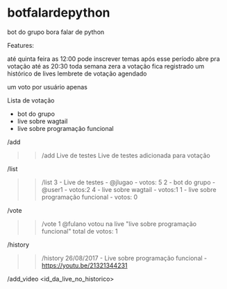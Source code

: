 # botfalardepython
bot do grupo bora falar de python

Features:

até quinta feira as 12:00 pode inscrever temas após esse período
abre pra votação até as 20:30
toda semana zera a votação
fica registrado um histórico de lives
lembrete de votação agendado

um voto por usuário apenas

Lista de votação
- bot do grupo
- live sobre wagtail
- live sobre programação funcional

/add <nome-da-live>
>> /add Live de testes
Live de testes adicionada para votação

/list
>> /list
3 - Live de testes - @jlugao - votos: 5
2 - bot do grupo - @user1 - votos:2
4 - live sobre wagtail - votos:1
1 - live sobre programação funcional - votos: 0


/vote <id-da-live>
>> /vote 1
@fulano votou na live "live sobre programação funcional"
total de votos: 1


/history
>>/history
26/08/2017 - Live sobre programação funcional - https://youtu.be/21321344231

/add_video <id_da_live_no_historico> <link>
>> 